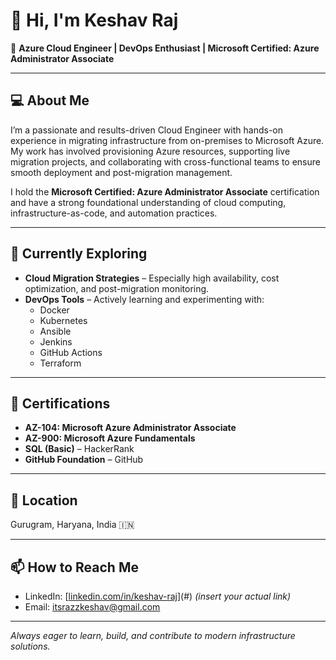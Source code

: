 # 👋 Hi, I'm Keshav Raj

🎯 **Azure Cloud Engineer | DevOps Enthusiast | Microsoft Certified: Azure Administrator Associate**

---

## 💻 About Me

I’m a passionate and results-driven Cloud Engineer with hands-on experience in migrating infrastructure from on-premises to Microsoft Azure. My work has involved provisioning Azure resources, supporting live migration projects, and collaborating with cross-functional teams to ensure smooth deployment and post-migration management.

I hold the **Microsoft Certified: Azure Administrator Associate** certification and have a strong foundational understanding of cloud computing, infrastructure-as-code, and automation practices.

---

## 🚀 Currently Exploring

- **Cloud Migration Strategies** – Especially high availability, cost optimization, and post-migration monitoring.
- **DevOps Tools** – Actively learning and experimenting with:
  - Docker
  - Kubernetes
  - Ansible
  - Jenkins
  - GitHub Actions
  - Terraform

---

## 📜 Certifications

- **AZ-104: Microsoft Azure Administrator Associate**
- **AZ-900: Microsoft Azure Fundamentals**
- **SQL (Basic)** – HackerRank
- **GitHub Foundation** – GitHub

---

## 📍 Location

Gurugram, Haryana, India 🇮🇳

---

## 📫 How to Reach Me

- LinkedIn: [[linkedin.com/in/keshav-raj](https://www.linkedin.com/in/krkkeshav21/)](#) *(insert your actual link)*
- Email: [itsrazzkeshav@gmail.com](mailto:your.email@example.com)

---

_Always eager to learn, build, and contribute to modern infrastructure solutions._


